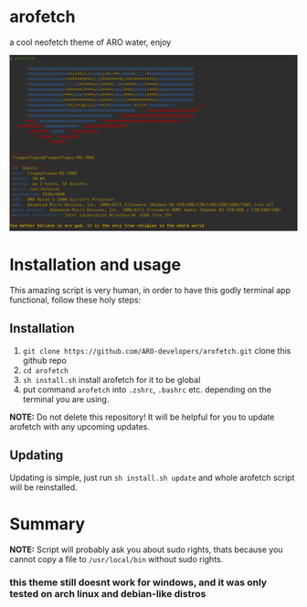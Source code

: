 # arofetch
a cool neofetch theme of ARO water, enjoy

![zde je screenshot](./docs/Screenshot.png "arofetch screenshot")

# Installation and usage

This amazing script is very human, in order to have this godly terminal app functional, follow these holy steps:

## Installation

1) `git clone https://github.com/ARO-developers/arofetch.git`
clone this github repo
2) `cd arofetch`
3) `sh install.sh` install arofetch for it to be global
4) put command `arofetch` into `.zshrc`, `.bashrc` etc.
depending on the terminal you are using.

**NOTE:** Do not delete this repository! It will be helpful for you to update arofetch with any upcoming updates.

## Updating

Updating is simple, just run `sh install.sh update` and whole arofetch script will be reinstalled.

# Summary

**NOTE:** Script will probably ask you about sudo rights, thats because you cannot copy a file to `/usr/local/bin` without sudo rights. 

### this theme still doesnt work for windows, and it was only tested on arch linux and debian-like distros
